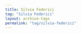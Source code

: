 ```yaml
---
title: Silvia Federici
tag: "Silvia Federici"
layout: archive-tags
permalink: "tag/silvia-federici"
---
```

